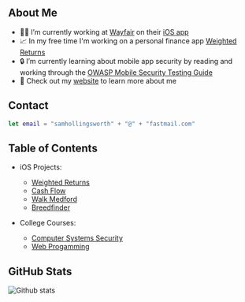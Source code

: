 ## About Me

- 👨‍💻 I’m currently working at [Wayfair](https://www.wayfair.com) on their [iOS app](https://apps.apple.com/us/app/wayfair-shop-all-things-home/id836767708)
- 📈 In my free time I'm working on a personal finance app [Weighted Returns](https://github.com/samhollingsworth/weighted-returns)
- 🔒 I’m currently learning about mobile app security by reading and working through the [OWASP Mobile Security Testing Guide](https://mobile-security.gitbook.io/mobile-security-testing-guide/)
- 📄 Check out my [website](https://samhollingsworth.github.io) to learn more about me

## Contact

```swift
let email = "samhollingsworth" + "@" + "fastmail.com"
```

## Table of Contents
* iOS Projects:
  + [Weighted Returns](https://github.com/samhollingsworth/weighted-returns#readme)
  + [Cash Flow](https://github.com/samhollingsworth/CashFlow#readme)
  + [Walk Medford](https://github.com/walkMedfordiOS/iOSapp#readme)
  + [Breedfinder](https://github.com/samhollingsworth/BreedFinder#readme)

* College Courses:
  + [Computer Systems Security](https://github.com/samhollingsworth/Computer-Systems-Security)
  + [Web Progamming](https://github.com/samhollingsworth/Web-Programming)
  

## GitHub Stats
![Github stats](https://github-readme-stats.vercel.app/api?username=samhollingsworth)
